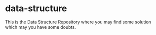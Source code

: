 # data-structure
This is the Data Structure Repository where you may find some solution  which may you have some doubts.
